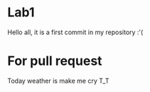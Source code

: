 # Lab1
Hello all, it is a first commit in my repository :'(

# For pull request

Today weather is make me cry T_T
